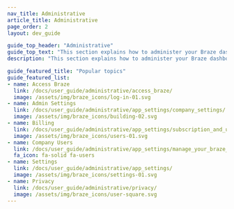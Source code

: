 ```yaml
---
nav_title: Administrative
article_title: Administrative
page_order: 2
layout: dev_guide

guide_top_header: "Administrative"
guide_top_text: "This section explains how to administer your Braze dashboard, including initial setup for integrations, dashboard administration, user permission management, and more.<br><br>In addition to the topics and articles included in this section, we also highly recommend checking out our <a href='https://learning.braze.com/admin-dashboard-management/'>Admin and Dashboard Management</a> Braze Learning course, which covers how to manage user access and best practices for dashboard maintenance."
description: "This section explains how to administer your Braze dashboard, including initial setup for integrations, dashboard administration, user permission management, and more."

guide_featured_title: "Popular topics"
guide_featured_list:
- name: Access Braze
  link: /docs/user_guide/administrative/access_braze/
  image: /assets/img/braze_icons/log-in-01.svg
- name: Admin Settings
  link: /docs/user_guide/administrative/app_settings/company_settings/
  image: /assets/img/braze_icons/building-02.svg
- name: Billing
  link: /docs/user_guide/administrative/app_settings/subscription_and_usage/
  image: /assets/img/braze_icons/users-01.svg
- name: Company Users
  link: /docs/user_guide/administrative/app_settings/manage_your_braze_users/
  fa_icon: fa-solid fa-users
- name: Settings
  link: /docs/user_guide/administrative/app_settings/
  image: /assets/img/braze_icons/settings-01.svg
- name: Privacy
  link: /docs/user_guide/administrative/privacy/
  image: /assets/img/braze_icons/user-square.svg
---
```


<br> 

